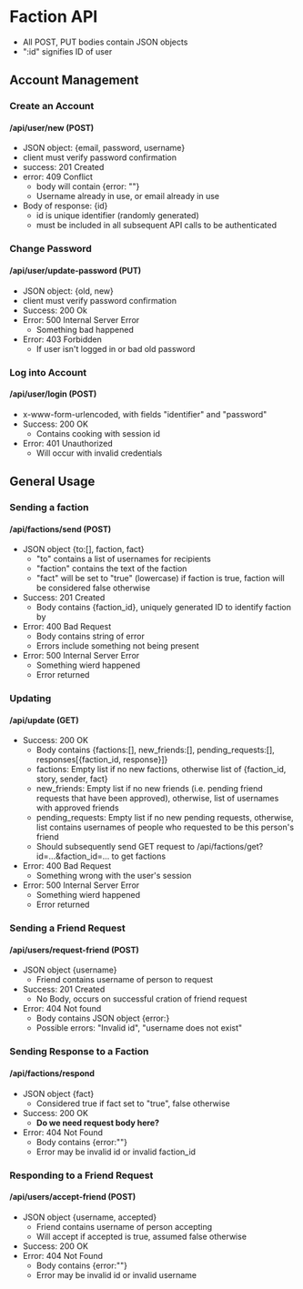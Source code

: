 # Faction API
- All POST, PUT bodies contain JSON objects
- ":id" signifies ID of user

## Account Management
### Create an Account
#### /api/user/new (POST)
- JSON object: {email, password, username}
- client must verify password confirmation
- success: 201 Created
- error: 409 Conflict
    - body will contain {error: ""}
    - Username already in use, or email already in use
- Body of response: {id}
    - id is unique identifier (randomly generated)
    - must be included in all subsequent API calls to be authenticated

### Change Password
#### /api/user/update-password (PUT)
- JSON object: {old, new}
- client must verify password confirmation
- Success: 200 Ok
- Error: 500 Internal Server Error
    - Something bad happened
- Error: 403 Forbidden
    - If user isn't logged in or bad old password

### Log into Account
#### /api/user/login (POST)
- x-www-form-urlencoded, with fields "identifier" and "password"
- Success: 200 OK
    - Contains cooking with session id
- Error: 401 Unauthorized
    - Will occur with invalid credentials

## General Usage
### Sending a faction
#### /api/factions/send (POST)
- JSON object {to:[], faction, fact}
    - "to" contains a list of usernames for recipients
    - "faction" contains the text of the faction
    - "fact" will be set to "true" (lowercase) if faction is true, faction will be considered false otherwise
- Success: 201 Created
    - Body contains {faction_id}, uniquely generated ID to identify faction by
- Error: 400 Bad Request
    - Body contains string of error
    - Errors include something not being present
- Error: 500 Internal Server Error
    - Something wierd happened
    - Error returned

### Updating
#### /api/update (GET)
- Success: 200 OK
    - Body contains {factions:[], new_friends:[], pending_requests:[], responses[{faction_id, response}]}
    - factions: Empty list if no new factions, otherwise list of {faction_id, story, sender, fact}
    - new_friends: Empty list if no new friends (i.e. pending friend requests that have been approved), otherwise, list of usernames with approved friends
    - pending_requests: Empty list if no new pending requests, otherwise, list contains usernames of people who requested to be this person's friend
    - Should subsequently send GET request to /api/factions/get?id=...&faction_id=... to get factions
- Error: 400 Bad Request
    - Something wrong with the user's session
- Error: 500 Internal Server Error
    - Something wierd happened
    - Error returned

### Sending a Friend Request
#### /api/users/request-friend (POST)
- JSON object {username}
    - Friend contains username of person to request
- Success: 201 Created
    - No Body, occurs on successful cration of friend request
- Error: 404 Not found
    - Body contains JSON object {error:}
    - Possible errors: "Invalid id", "username does not exist"

### Sending Response to a Faction
#### /api/factions/respond
- JSON object {fact}
    - Considered true if fact set to "true", false otherwise
- Success: 200 OK
    - **Do we need request body here?**
- Error: 404 Not Found
    - Body contains {error:""}
    - Error may be invalid id or invalid faction_id

### Responding to a Friend Request
#### /api/users/accept-friend (POST)
- JSON object {username, accepted}
    - Friend contains username of person accepting
    - Will accept if accepted is true, assumed false otherwise
- Success: 200 OK
- Error: 404 Not Found
    - Body contains {error:""}
    - Error may be invalid id or invalid username

